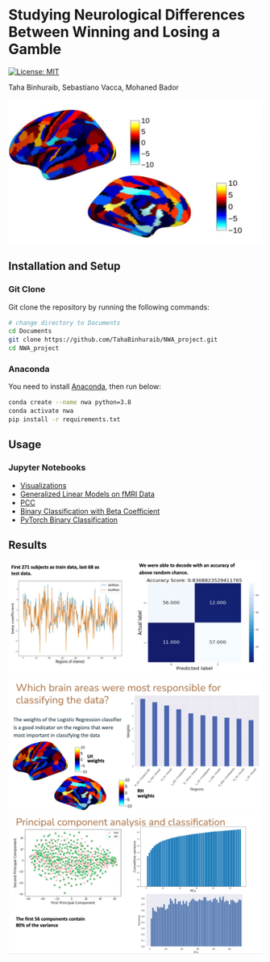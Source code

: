# Studying Neurological Differences Between Winning and Losing a Gamble
[![License: MIT](https://img.shields.io/badge/License-MIT-yellow.svg)](https://opensource.org/licenses/MIT)

Taha Binhuraib, Sebastiano Vacca, Mohaned Bador

![Brain Regions](/images/brain_regions.png)

## Installation and Setup
### Git Clone
Git clone the repository by running the following commands:
```bash
# change directory to Documents
cd Documents
git clone https://github.com/TahaBinhuraib/NWA_project.git
cd NWA_project
```
### Anaconda
You need to install [Anaconda](https://www.anaconda.com/products/distribution), then run below:
```bash
conda create --name nwa python=3.8
conda activate nwa
pip install -r requirements.txt
```
## Usage
### Jupyter Notebooks
* [Visualizations](/analyses/visualization.ipynb)
* [Generalized Linear Models on fMRI Data](/analyses/GLMfmri.ipynb)
* [PCC](/analyses/PCC.ipynb)
* [Binary Classification with Beta Coefficient](/analyses/ClassificationBetasAverage.ipynb)
* [PyTorch Binary Classification](/analyses/BinaryPredictionPyTorch)
  
## Results
![Results](/images/results.png)
![regions](images/brain_weights.png)
![pcc](images/pcc.png)

